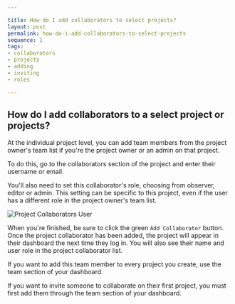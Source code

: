 ```yaml
---

title: How do I add collaborators to select projects?
layout: post
permalink: how-do-i-add-collaborators-to-select-projects
sequence: 1
tags:
- collaborators
- projects
- adding
- inviting
- roles

---
```


## How do I add collaborators to a select project or projects? 

At the individual project level, you can add team members from the project owner's team list if you're the project owner or an admin on that project.

To do this, go to the collaborators section of the project and enter their username or email. 

You'll also need to set this collaborator's role, choosing from observer, editor or admin. This setting can be specific to this project, even if the user has a different role in the project owner's team list. 

![Project Collaborators User](https://s3.amazonaws.com/beegit-images/helpImages/project-collaborators-user.png) 

When you're finished, be sure to click the green `Add Collaborator` button. Once the project collaborator has been added, the project will appear in their dashboard the next time they log in. You will also see their name and user role in the project collaborator list. 

If you want to add this team member to every project you create, use the team section of your dashboard. 

If you want to invite someone to collaborate on their first project, you must first add them through the team section of your dashboard. 
